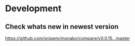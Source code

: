 # Development

## Check whats new in newest version

https://github.com/snipem/monako/compare/v0.0.15...master